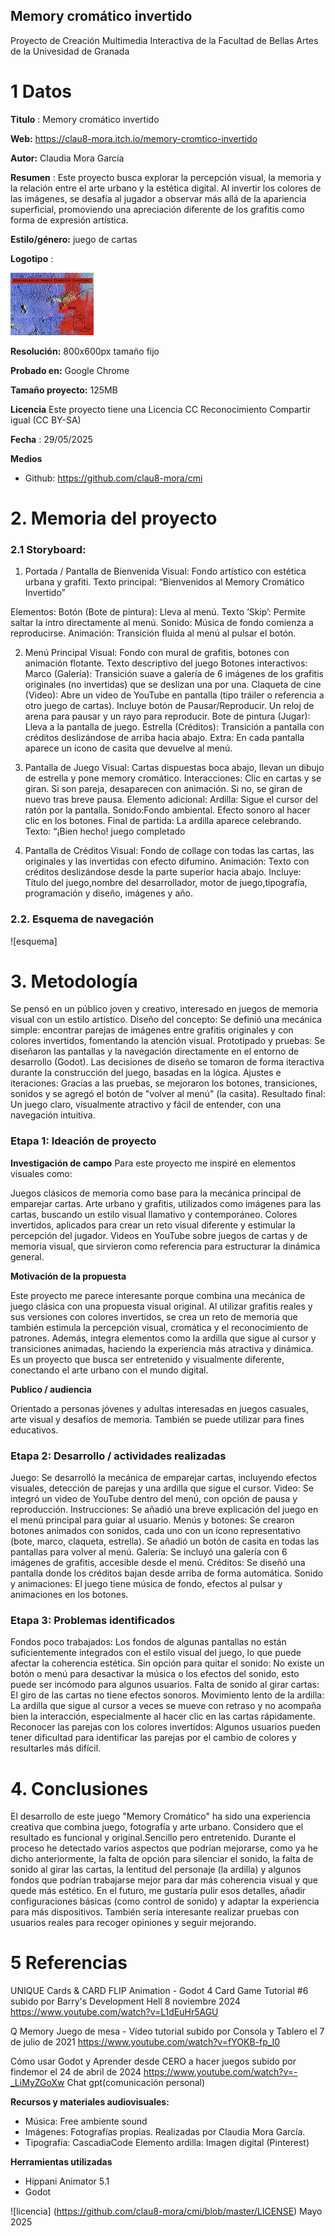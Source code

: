 ## Memory cromático invertido

Proyecto de Creación Multimedia Interactiva de la  Facultad de Bellas Artes de la Univesidad de Granada

# 1 Datos 

**Titulo** : Memory cromático invertido

**Web:**   https://clau8-mora.itch.io/memory-cromtico-invertido

**Autor:**  Claudia Mora García

**Resumen** : Este proyecto busca explorar la percepción visual, la memoria y la relación entre el arte urbano y la estética digital. Al invertir los colores de las imágenes, se desafía al jugador a observar más allá de la apariencia superficial, promoviendo una apreciación diferente de los grafitis como forma de expresión artística.

**Estilo/género:** juego de cartas

**Logotipo** : 

![portada](https://github.com/clau8-mora/cmi/blob/master/portadajuego.jpg)

**Resolución:** 800x600px tamaño fijo 

**Probado en:** Google Chrome 

**Tamaño proyecto:** 125MB 

**Licencia** Este proyecto tiene una Licencia CC Reconocimiento Compartir igual (CC BY-SA)

**Fecha** : 29/05/2025

**Medios** 

- Github: https://github.com/clau8-mora/cmi


# 2. Memoria del proyecto 

### 2.1 Storyboard: 
1. Portada / Pantalla de Bienvenida
Visual: Fondo artístico con estética urbana y grafiti.
Texto principal: “Bienvenidos al Memory Cromático Invertido”

Elementos:
Botón (Bote de pintura): Lleva al menú.
Texto ‘Skip’: Permite saltar la intro directamente al menú.
Sonido: Música de fondo comienza a reproducirse.
Animación: Transición fluida al menú al pulsar el botón.

2. Menú Principal
Visual: Fondo con mural de grafitis, botones con animación flotante.
Texto descriptivo del juego
Botones interactivos:
Marco (Galería): Transición suave a galería de 6 imágenes de los grafitis originales (no invertidas) que se deslizan una por una.
Claqueta de cine (Video): Abre un video de YouTube en pantalla (tipo tráiler o referencia a otro juego de cartas).
Incluye botón de Pausar/Reproducir. Un reloj de arena para pausar y un rayo para reproducir.
Bote de pintura (Jugar): Lleva a la pantalla de juego.
Estrella (Créditos): Transición a pantalla con créditos deslizándose de arriba hacia abajo.
Extra: En cada pantalla aparece un icono de casita que devuelve al menú.

3. Pantalla de Juego
Visual: Cartas dispuestas boca abajo, llevan un dibujo de estrella y pone memory cromático.
Interacciones:
Clic en cartas y se giran.
Si son pareja, desaparecen con animación.
Si no, se giran de nuevo tras breve pausa.
Elemento adicional:
Ardilla: Sigue el cursor del ratón por la pantalla.
Sonido:Fondo ambiental.
Efecto sonoro al hacer clic en los botones.
Final de partida:
La ardilla aparece celebrando.
Texto: “¡Bien hecho! juego completado

4. Pantalla de Créditos 
Visual: Fondo de collage con todas las cartas, las originales y las invertidas con efecto difumino.
Animación: Texto con créditos deslizándose desde la parte superior hacia abajo.
Incluye: Título del juego,nombre del desarrollador, motor de juego,tipografía, programación y diseño, imágenes y año.


### 2.2. Esquema de navegación 
![esquema] 


# 3. Metodología

Se pensó en un público joven y creativo, interesado en juegos de memoria visual con un estilo artístico.
Diseño del concepto:
Se definió una mecánica simple: encontrar parejas de imágenes entre grafitis originales y con colores invertidos, fomentando la atención visual.
Prototipado y pruebas:
Se diseñaron las pantallas y la navegación directamente en el entorno de desarrollo (Godot). Las decisiones de diseño se tomaron de forma iteractiva durante la construcción del juego, basadas en la lógica.
Ajustes e iteraciones:
Gracias a las pruebas, se mejoraron los botones, transiciones, sonidos y se agregó el botón de "volver al menú" (la casita).
Resultado final:
Un juego claro, visualmente atractivo y fácil de entender, con una navegación intuitiva.



### Etapa 1: Ideación de proyecto

**Investigación de campo** Para este proyecto me inspiré en elementos visuales como:

Juegos clásicos de memoria como base para la mecánica principal de emparejar cartas.
Arte urbano y grafitis, utilizados como imágenes para las cartas, buscando un estilo visual llamativo y contemporáneo.
Colores invertidos, aplicados para crear un reto visual diferente y estimular la percepción del jugador.
Videos en YouTube sobre juegos de cartas y de memoria visual, que sirvieron como referencia para estructurar la dinámica general.

**Motivación de la propuesta** 

Este proyecto me parece interesante porque combina una mecánica de juego clásica con una propuesta visual original. Al utilizar grafitis reales y sus versiones con colores invertidos, se crea un reto de memoria que también estimula la percepción visual, cromática y el reconocimiento de patrones. Además, integra elementos como la ardilla que sigue al cursor y transiciones animadas, haciendo la experiencia más atractiva y dinámica. Es un proyecto que busca ser entretenido y visualmente diferente, conectando el arte urbano con el mundo digital.

**Publico / audiencia**

Orientado a personas jóvenes y adultas interesadas en juegos casuales, arte visual y desafíos de memoria. También se puede utilizar para fines educativos.


### Etapa 2: Desarrollo / actividades realizadas

Juego: Se desarrolló la mecánica de emparejar cartas, incluyendo efectos visuales, detección de parejas y una ardilla que sigue el cursor.
Video: Se integró un video de YouTube dentro del menú, con opción de pausa y reproducción.
Instrucciones: Se añadió una breve explicación del juego en el menú principal para guiar al usuario.
Menús y botones: Se crearon botones animados con sonidos, cada uno con un ícono representativo (bote, marco, claqueta, estrella). Se añadió un botón de casita en todas las pantallas para volver al menú.
Galería: Se incluyó una galería con 6 imágenes de grafitis, accesible desde el menú.
Créditos: Se diseñó una pantalla donde los créditos bajan desde arriba de forma automática.
Sonido y animaciones: El juego tiene música de fondo, efectos al pulsar y animaciones en los botones.




### Etapa 3: Problemas identificados
Fondos poco trabajados:
Los fondos de algunas pantallas no están suficientemente integrados con el estilo visual del juego, lo que puede afectar la coherencia estética.
Sin opción para quitar el sonido:
No existe un botón o menú para desactivar la música o los efectos del sonido, esto puede ser incómodo para algunos usuarios.
Falta de sonido al girar cartas:
El giro de las cartas no tiene efectos sonoros.
Movimiento lento de la ardilla:
La ardilla que sigue al cursor a veces se mueve con retraso y no acompaña bien la interacción, especialmente al hacer clic en las cartas rápidamente.
Reconocer las parejas con los colores invertidos:
Algunos usuarios pueden tener dificultad para identificar las parejas por el cambio de colores y resultarles más difícil.


# 4. Conclusiones 
El desarrollo de este juego "Memory Cromático" ha sido una experiencia creativa que combina juego, fotografía y arte urbano. Considero que el resultado es funcional y original.Sencillo pero entretenido.
Durante el proceso he detectado varios aspectos que podrían mejorarse, como ya he dicho anteriormente, la falta de opción para silenciar el sonido, la falta de sonido al girar las cartas, la lentitud del personaje (la ardilla) y algunos fondos que podrían trabajarse mejor para dar más coherencia visual y que quede más estético.
En el futuro, me gustaría pulir esos detalles, añadir configuraciones básicas (como control de sonido) y adaptar la experiencia para más dispositivos. También sería interesante realizar pruebas con usuarios reales para recoger opiniones y seguir mejorando.


# 5 Referencias 

UNIQUE Cards & CARD FLIP Animation - Godot 4 Card Game Tutorial #6  subido por 
Barry's Development Hell 8 noviembre 2024 https://www.youtube.com/watch?v=L1dEuHr5AGU 

Q Memory Juego de mesa - Vídeo tutorial subido por Consola y Tablero el 7 de julio de 2021
https://www.youtube.com/watch?v=fYOKB-fp_I0

Cómo usar Godot y Aprender desde CERO a hacer juegos subido por findemor el 24 de abril de 2024 https://www.youtube.com/watch?v=-_LiMyZGoXw
Chat gpt(comunicación personal)

**Recursos y materiales audiovisuales:**

* Música: Free ambiente sound
* Imágenes: Fotografías propias. Realizadas por Claudia Mora García.
* Tipografía: CascadiaCode
 Elemento ardilla: Imagen digital (Pinterest)

**Herramientas utilizadas**

- Hippani Animator 5.1
- Godot


![licencia] (https://github.com/clau8-mora/cmi/blob/master/LICENSE)
Mayo 2025
